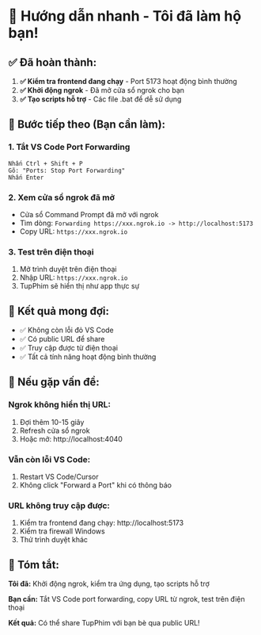 # 🚀 Hướng dẫn nhanh - Tôi đã làm hộ bạn!

## ✅ Đã hoàn thành:

1. **✅ Kiểm tra frontend đang chạy** - Port 5173 hoạt động bình thường
2. **✅ Khởi động ngrok** - Đã mở cửa sổ ngrok cho bạn
3. **✅ Tạo scripts hỗ trợ** - Các file .bat để dễ sử dụng

## 🎯 Bước tiếp theo (Bạn cần làm):

### 1. Tắt VS Code Port Forwarding
```
Nhấn Ctrl + Shift + P
Gõ: "Ports: Stop Port Forwarding"  
Nhấn Enter
```

### 2. Xem cửa sổ ngrok đã mở
- Cửa sổ Command Prompt đã mở với ngrok
- Tìm dòng: `Forwarding https://xxx.ngrok.io -> http://localhost:5173`
- Copy URL: `https://xxx.ngrok.io`

### 3. Test trên điện thoại
1. Mở trình duyệt trên điện thoại
2. Nhập URL: `https://xxx.ngrok.io`
3. TupPhim sẽ hiển thị như app thực sự

## 📱 Kết quả mong đợi:

- ✅ Không còn lỗi đỏ VS Code
- ✅ Có public URL để share
- ✅ Truy cập được từ điện thoại
- ✅ Tất cả tính năng hoạt động bình thường

## 🔧 Nếu gặp vấn đề:

### Ngrok không hiển thị URL:
1. Đợi thêm 10-15 giây
2. Refresh cửa sổ ngrok
3. Hoặc mở: http://localhost:4040

### Vẫn còn lỗi VS Code:
1. Restart VS Code/Cursor
2. Không click "Forward a Port" khi có thông báo

### URL không truy cập được:
1. Kiểm tra frontend đang chạy: http://localhost:5173
2. Kiểm tra firewall Windows
3. Thử trình duyệt khác

## 🎉 Tóm tắt:

**Tôi đã:** Khởi động ngrok, kiểm tra ứng dụng, tạo scripts hỗ trợ

**Bạn cần:** Tắt VS Code port forwarding, copy URL từ ngrok, test trên điện thoại

**Kết quả:** Có thể share TupPhim với bạn bè qua public URL!
